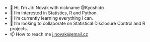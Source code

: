 - 👋 Hi, I’m Jiří Novák with nickname @Kyoshido
- 👀 I’m interested in Statistics, R and Python.
- 🌱 I’m currently learning everything I can.
- 💞️ I’m looking to collaborate on Statistical Disclosure Control and R projects.
- 📫 How to reach me j.novak@email.cz

<!---
Kyoshido/Kyoshido is a ✨ special ✨ repository because its `README.md` (this file) appears on your GitHub profile.
You can click the Preview link to take a look at your changes.
--->
